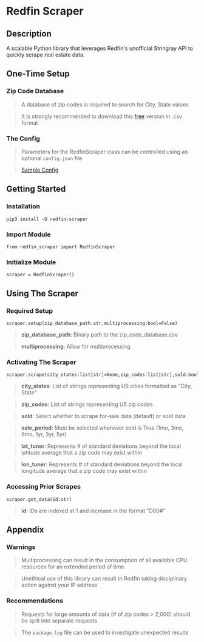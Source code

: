 ﻿# Redfin Scraper

## Description
A scalable Python library that leverages Redfin's unofficial Stringray API to quickly scrape real estate data.

## One-Time Setup
### Zip Code Database
> A database of zip codes is required to search for City, State values  

> It is strongly recommended to download this [free](https://www.unitedstateszipcodes.org/zip-code-database/#) version in .csv format
### The Config
> Parameters for the RedfinScraper class can be controlled using an optional `config.json` file  

> [Sample Config](https://github.com/ryansherby/RedfinScraper/blob/main/config.json)



## Getting Started
### Installation
`pip3 install -U redfin-scraper`

### Import Module
`from redfin_scraper import RedfinScraper`  

### Initialize Module
`scraper = RedfinScraper()`

## Using The Scraper
### Required Setup
`scraper.setup(zip_database_path:str,multiprocessing:bool=False)`

> **zip_database_path**: Binary path to the zip_code_database.csv  

> **multiprocessing**: Allow for multiprocessing

### Activating The Scraper
```
scraper.scrape(city_states:list[str]=None,zip_codes:list[str],sold:bool=False,sale_period:str=None,lat_tuner:float=1.5,lon_tuner:float=1.5)
```
>**city_states**: List of strings representing US cities formatted as "City, State"  

>**zip_codes**: List of strings representing US zip codes  

>**sold**: Select whether to scrape for-sale data (default) or sold data  

>**sale_period**: Must be selected whenever sold is True (1mo, 3mo, 6mo, 1yr, 3yr, 5yr)

>**lat_tuner**: Represents # of standard deviations beyond the local latitude average that a zip code may exist within   

>**lon_tuner**: Represents # of standard deviations beyond the local longitude average that a zip code may exist within  

### Accessing Prior Scrapes
`scraper.get_data(id:str)`
>**id**: IDs are indexed at 1 and increase in the format "D00#"

## Appendix
### Warnings
> Multiprocessing can result in the consumption of all available CPU resources for an extended period of time  

> Unethical use of this library can result in Redfin taking disciplinary action against your IP address  

### Recommendations
> Requests for large amounts of data (# of zip codes > 2,000) should be split into separate requests  

> The `package.log` file can be used to investigate unexpected results
